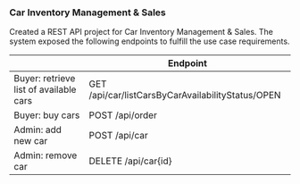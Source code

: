 ### Car Inventory Management & Sales 
Created a REST API project for Car Inventory Management & Sales.
The system exposed the following endpoints to fulfill the use case requirements.

|                                        | Endpoint                                             |   
|----------------------------------------|------------------------------------------------------|
| Buyer: retrieve list of available cars | GET    /api/car/listCarsByCarAvailabilityStatus/OPEN |
| Buyer: buy cars                        | POST   /api/order                                    |
| Admin: add new car                     | POST   /api/car                                      |
| Admin: remove car                      | DELETE /api/car{id}                                  |


